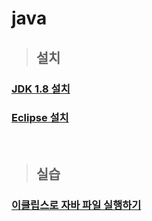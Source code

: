 # java

> ## 설치

### [JDK 1.8 설치](https://github.com/ka0824/java/blob/main/installation/install_java.md)

### [Eclipse 설치](https://github.com/ka0824/java/tree/main/installation/install_eclipse.md)
<br />

> ## 실습

### [이클립스로 자바 파일 실행하기](https://github.com/ka0824/java/blob/main/training/use_eclipse.md)
